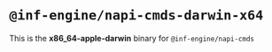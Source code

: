 # `@inf-engine/napi-cmds-darwin-x64`

This is the **x86_64-apple-darwin** binary for `@inf-engine/napi-cmds`

